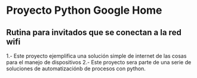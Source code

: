 # Proyecto Python Google Home  
## Rutina para invitados que se conectan a la red wifi
1.- Este proyecto ejemplifica una solución simple de internet de las cosas para el manejo de dispositivos
2.- Este proyecto sera parte de una serie de soluciones de automatizaciónb de procesos con python.